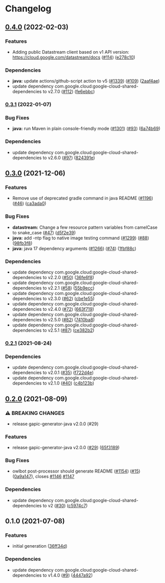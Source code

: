 # Changelog

## [0.4.0](https://github.com/googleapis/java-datastream/compare/v0.3.1...v0.4.0) (2022-02-03)


### Features

* Adding public Datastream client based on v1 API version: https://cloud.google.com/datastream/docs ([#114](https://github.com/googleapis/java-datastream/issues/114)) ([e278c10](https://github.com/googleapis/java-datastream/commit/e278c10cca7d6e37a7dd06ccd1ce4a90efe443b3))


### Dependencies

* **java:** update actions/github-script action to v5 ([#1339](https://github.com/googleapis/java-datastream/issues/1339)) ([#109](https://github.com/googleapis/java-datastream/issues/109)) ([2aaf4ae](https://github.com/googleapis/java-datastream/commit/2aaf4ae893523637ecfc5aa11333d2c6cd2f4603))
* update dependency com.google.cloud:google-cloud-shared-dependencies to v2.7.0 ([#112](https://github.com/googleapis/java-datastream/issues/112)) ([fe6ebbc](https://github.com/googleapis/java-datastream/commit/fe6ebbc28f291563740f9f490c666582877c89ed))

### [0.3.1](https://www.github.com/googleapis/java-datastream/compare/v0.3.0...v0.3.1) (2022-01-07)


### Bug Fixes

* **java:** run Maven in plain console-friendly mode ([#1301](https://www.github.com/googleapis/java-datastream/issues/1301)) ([#93](https://www.github.com/googleapis/java-datastream/issues/93)) ([6a74b69](https://www.github.com/googleapis/java-datastream/commit/6a74b69ad51e7e713ca2ac821fec3358f4828c8b))


### Dependencies

* update dependency com.google.cloud:google-cloud-shared-dependencies to v2.6.0 ([#97](https://www.github.com/googleapis/java-datastream/issues/97)) ([824391e](https://www.github.com/googleapis/java-datastream/commit/824391eb7582afc6088b34fb9d1b2743e7bfeaab))

## [0.3.0](https://www.github.com/googleapis/java-datastream/compare/v0.2.1...v0.3.0) (2021-12-06)


### Features

* Remove use of deprecated gradle command in java README ([#1196](https://www.github.com/googleapis/java-datastream/issues/1196)) ([#46](https://www.github.com/googleapis/java-datastream/issues/46)) ([ca3ada0](https://www.github.com/googleapis/java-datastream/commit/ca3ada051a7dd170af22a2879ad11d430ed23170))


### Bug Fixes

* **datastream:** Change a few resource pattern variables from camelCase to snake_case ([#47](https://www.github.com/googleapis/java-datastream/issues/47)) ([d5f2e39](https://www.github.com/googleapis/java-datastream/commit/d5f2e3947d88aa91aa563112771767f9a6e9fd96))
* **java:** add -ntp flag to native image testing command ([#1299](https://www.github.com/googleapis/java-datastream/issues/1299)) ([#88](https://www.github.com/googleapis/java-datastream/issues/88)) ([98fb3f8](https://www.github.com/googleapis/java-datastream/commit/98fb3f8871fb6b02c16ce5bdd3de33b62753a931))
* **java:** java 17 dependency arguments ([#1266](https://www.github.com/googleapis/java-datastream/issues/1266)) ([#74](https://www.github.com/googleapis/java-datastream/issues/74)) ([1fbf88c](https://www.github.com/googleapis/java-datastream/commit/1fbf88ca19e9477742891603d2fbf4d5e6656461))


### Dependencies

* update dependency com.google.cloud:google-cloud-shared-dependencies to v2.2.0 ([#50](https://www.github.com/googleapis/java-datastream/issues/50)) ([36fe6f8](https://www.github.com/googleapis/java-datastream/commit/36fe6f893a30f0ccb44914c0241af370f2221eac))
* update dependency com.google.cloud:google-cloud-shared-dependencies to v2.2.1 ([#58](https://www.github.com/googleapis/java-datastream/issues/58)) ([55b9ecc](https://www.github.com/googleapis/java-datastream/commit/55b9eccf5254281f5ab96bf25f4a5952e34a691e))
* update dependency com.google.cloud:google-cloud-shared-dependencies to v2.3.0 ([#62](https://www.github.com/googleapis/java-datastream/issues/62)) ([cbe1e55](https://www.github.com/googleapis/java-datastream/commit/cbe1e551685f84dedacfa1ff978ee42768f869f3))
* update dependency com.google.cloud:google-cloud-shared-dependencies to v2.4.0 ([#72](https://www.github.com/googleapis/java-datastream/issues/72)) ([663f719](https://www.github.com/googleapis/java-datastream/commit/663f719292e6370f0fbb3e3ad6c8b7b2192176c6))
* update dependency com.google.cloud:google-cloud-shared-dependencies to v2.5.0 ([#82](https://www.github.com/googleapis/java-datastream/issues/82)) ([7410ba8](https://www.github.com/googleapis/java-datastream/commit/7410ba8b439bd5b203edac4e12e38af001d793b0))
* update dependency com.google.cloud:google-cloud-shared-dependencies to v2.5.1 ([#87](https://www.github.com/googleapis/java-datastream/issues/87)) ([ce382b2](https://www.github.com/googleapis/java-datastream/commit/ce382b2f079de2c60f9b4d16578dd3b39e235e2a))

### [0.2.1](https://www.github.com/googleapis/java-datastream/compare/v0.2.0...v0.2.1) (2021-08-24)


### Dependencies

* update dependency com.google.cloud:google-cloud-shared-dependencies to v2.0.1 ([#35](https://www.github.com/googleapis/java-datastream/issues/35)) ([f722d4e](https://www.github.com/googleapis/java-datastream/commit/f722d4ef7b3953be5f6194223feb5a1087e0e829))
* update dependency com.google.cloud:google-cloud-shared-dependencies to v2.1.0 ([#40](https://www.github.com/googleapis/java-datastream/issues/40)) ([c4b123b](https://www.github.com/googleapis/java-datastream/commit/c4b123b871655f92963bd0e6afa7fa60c88a2fd3))

## [0.2.0](https://www.github.com/googleapis/java-datastream/compare/v0.1.0...v0.2.0) (2021-08-09)


### ⚠ BREAKING CHANGES

* release gapic-generator-java v2.0.0 (#29)

### Features

* release gapic-generator-java v2.0.0 ([#29](https://www.github.com/googleapis/java-datastream/issues/29)) ([65f3189](https://www.github.com/googleapis/java-datastream/commit/65f31891c6058eee2c7c3da3f352667bb552f257))


### Bug Fixes

* owlbot post-processor should generate README ([#1154](https://www.github.com/googleapis/java-datastream/issues/1154)) ([#15](https://www.github.com/googleapis/java-datastream/issues/15)) ([0a9a147](https://www.github.com/googleapis/java-datastream/commit/0a9a147dff0a36d37ef645c935cfef168ea7c6ac)), closes [#1146](https://www.github.com/googleapis/java-datastream/issues/1146) [#1147](https://www.github.com/googleapis/java-datastream/issues/1147)


### Dependencies

* update dependency com.google.cloud:google-cloud-shared-dependencies to v2 ([#30](https://www.github.com/googleapis/java-datastream/issues/30)) ([c5974c7](https://www.github.com/googleapis/java-datastream/commit/c5974c75486e8ed2381db8a3b6973c2f2e87e172))

## 0.1.0 (2021-07-08)


### Features

* initial generation ([36ff34d](https://www.github.com/googleapis/java-datastream/commit/36ff34d59d50f39dbcd0d06af17a6b78a0c56350))


### Dependencies

* update dependency com.google.cloud:google-cloud-shared-dependencies to v1.4.0 ([#9](https://www.github.com/googleapis/java-datastream/issues/9)) ([4447a92](https://www.github.com/googleapis/java-datastream/commit/4447a92ea36d2b0fe92ed95d6390d9ac66f909d8))
